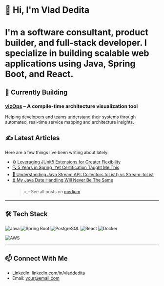 # 👋 Hi, I'm Vlad Dedita

# I'm a software consultant, product builder, and full-stack developer. I specialize in building scalable web applications using Java, Spring Boot, and React.

## 🚧 Currently Building

### [vizOps](https://vizops.io) – A compile-time architecture visualization tool

Helping developers and teams understand their systems through automated, real-time service mapping and architecture insights.

## ✍️ Latest Articles

Here are a few things I’ve been writing about lately:

- [⚙️ Leveraging JUnit5 Extensions for Greater Flexibility](https://www.javaadvent.com/2024/12/leveraging-junit5-extensions-for-greater-flexibility.html)
- [🔍 5 Years in Spring, Yet Certification Taught Me This](https://www.javaadvent.com/2023/12/5-years-in-spring-yet-certification-taught-me-this.html)
- [🧠 Understanding Java Stream API: Collectors.toList() vs Stream::toList](https://medium.com/@vlad.dedita/understanding-java-stream-api-collectors-tolist-vs-stream-tolist-4b9731604fd8)
- [⏳ My Java Date Handling Will Never Be The Same](https://medium.com/@vlad.dedita/my-java-date-handling-will-never-be-the-same-193ad5869c6d)
  > 👉 See all posts on [medium](https://medium.com/@vlad.dedita)

---

## 🛠️ Tech Stack

![Java](https://img.shields.io/badge/Java-ED8B00?style=flat&logo=java&logoColor=white)
![Spring Boot](https://img.shields.io/badge/Spring_Boot-6DB33F?style=flat&logo=spring-boot&logoColor=white)
![PostgreSQL](https://img.shields.io/badge/PostgreSQL-316192?style=flat&logo=postgresql&logoColor=white)
![React](https://img.shields.io/badge/React-20232A?style=flat&logo=react&logoColor=61DAFB)
![Docker](https://img.shields.io/badge/Docker-2496ED?style=flat&logo=docker&logoColor=white)

![AWS](https://img.shields.io/badge/AWS-232F3E?style=flat&logo=amazon-aws&logoColor=white)

<!-- ## 📊 GitHub Stats

![Vlad's GitHub stats](https://github-readme-stats.vercel.app/api?username=yourusername&show_icons=true&theme=default) -->

---

## 📫 Connect With Me

- LinkedIn: [linkedin.com/in/vladdedita](https://linkedin.com/in/vladdedita)
- Email: [your@email.com](mailto:vlad.dedita@gmail.com)
